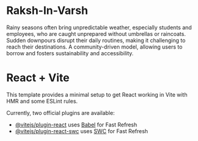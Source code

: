 # Raksh-In-Varsh
Rainy seasons often bring unpredictable weather, especially students and employees, who are caught unprepared without umbrellas or raincoats. Sudden downpours disrupt their daily routines, making it challenging to reach their destinations. A community-driven model, allowing users to borrow and  fosters sustainability and accessibility.
# React + Vite

This template provides a minimal setup to get React working in Vite with HMR and some ESLint rules.

Currently, two official plugins are available:

- [@vitejs/plugin-react](https://github.com/vitejs/vite-plugin-react/blob/main/packages/plugin-react/README.md) uses [Babel](https://babeljs.io/) for Fast Refresh
- [@vitejs/plugin-react-swc](https://github.com/vitejs/vite-plugin-react-swc) uses [SWC](https://swc.rs/) for Fast Refresh
